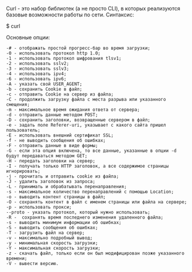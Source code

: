 Curl - это набор библиотек (а не просто CLI), в которых реализуются базовые возможности работы по сети. Синтаксис:

$ curl <options> <url>

Основные опции:

    -# - отображать простой прогресс-бар во время загрузки;
    -0 - использовать протокол http 1.0;
    -1 - использовать протокол шифрования tlsv1;
    -2 - использовать sslv2;
    -3 - использовать sslv3;
    -4 - использовать ipv4;
    -6 - использовать ipv6;
    -A - указать свой USER_AGENT;
    -b - сохранить Cookie в файл;
    -c - отправить Cookie на сервер из файла;
    -C - продолжить загрузку файла с места разрыва или указанного смещения;
    -m - максимальное время ожидания ответа от сервера;
    -d - отправить данные методом POST;
    -D - сохранить заголовки, возвращенные сервером в файл;
    -e - задать поле Referer-uri, указывает с какого сайта пришел пользователь;
    -E - использовать внешний сертификат SSL;
    -f - не выводить сообщения об ошибках;
    -F - отправить данные в виде формы;
    -G - если эта опция включена, то все данные, указанные в опции -d будут передаваться методом GET;
    -H - передать заголовки на сервер;
    -I - получать только HTTP заголовок, а все содержимое страницы игнорировать;
    -j - прочитать и отправить cookie из файла;
    -J - удалить заголовок из запроса;
    -L - принимать и обрабатывать перенаправления;
    -s - максимальное количество перенаправлений с помощью Location;
    -o - выводить контент страницы в файл;
    -O - сохранять контент в файл с именем страницы или файла на сервере;
    -p - использовать прокси;
    --proto - указать протокол, который нужно использовать;
    -R -  сохранять время последнего изменения удаленного файла;
    -s - выводить минимум информации об ошибках;
    -S - выводить сообщения об ошибках;
    -T - загрузить файл на сервер;
    -v - максимально подробный вывод;
    -y - минимальная скорость загрузки;
    -Y - максимальная скорость загрузки;
    -z - скачать файл, только если он был модифицирован позже указанного времени;
    -V - вывести версию.

